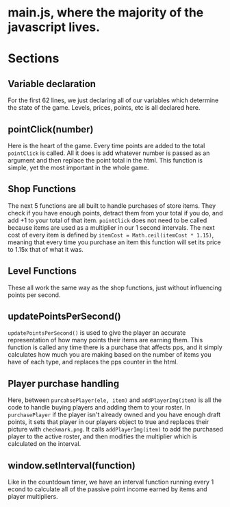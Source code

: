 # main.js, where the majority of the javascript lives.

# Sections

## Variable declaration

For the first 62 lines, we just declaring all of our variables which determine the state of the game. Levels, prices, points, etc is all declared here.

## pointClick(number) 

Here is the heart of the game. Every time points are added to the total `pointClick` is called. All it does is add whatever number is passed as an argument and then replace the point total in the html. This function is simple, yet the most important in the whole game.

## Shop Functions

The next 5 functions are all built to handle purchases of store items. They check if you have enough points, detract them from your total if you do, and add +1 to your total of that item. `pointClick` does not need to be called because items are used as a multiplier in our 1 second intervals. The next cost of every item is defined by `itemCost = Math.ceil(itemCost * 1.15)`, meaning that every time you purchase an item this function will set its price to 1.15x that of what it was.

## Level Functions

These all work the same way as the shop functions, just without influencing points per second.

## updatePointsPerSecond()

`updatePointsPerSecond()` is used to give the player an accurate representation of how many points their items are earning them. This function is called any time there is a purchase that affects pps, and it simply calculates how much you are making based on the number of items you have of each type, and replaces the pps counter in the html.

## Player purchase handling

Here, between `purcahsePlayer(ele, item)` and `addPlayerImg(item)` is all the code to handle buying players and adding them to your roster. In `purchasePlayer` if the 
player isn't already owned and you have enough draft points, it sets that player in our players object to true and replaces their picture with `checkmark.png`. It calls `addPlayerImg(item)` to add the purchased player to the active roster, and then modifies the multiplier which is calculated on the interval.

## window.setInterval(function)

Like in the countdown timer, we have an interval function running every 1 econd to calculate all of the passive point income earned by items and player multipliers. 